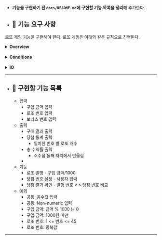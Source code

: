 - **기능을 구현하기 전 `docs/README.md`에 구현할 기능 목록을 정리**해 추가한다.
- ## 🚀 기능 요구 사항

로또 게임 기능을 구현해야 한다. 로또 게임은 아래와 같은 규칙으로 진행된다.


<details><summary><b>Overview</b></summary>

  - Features
```
- 로또 번호의 숫자 범위는 1~45까지이다.
- 1개의 로또를 발행할 때 중복되지 않는 6개의 숫자를 뽑는다.
- 당첨 번호 추첨 시 중복되지 않는 숫자 6개와 보너스 번호 1개를 뽑는다.
- 당첨은 1등부터 5등까지 있다. 당첨 기준과 금액은 아래와 같다.
    - 1등: 6개 번호 일치 / 2,000,000,000원
    - 2등: 5개 번호 + 보너스 번호 일치 / 30,000,000원
    - 3등: 5개 번호 일치 / 1,500,000원
    - 4등: 4개 번호 일치 / 50,000원
    - 5등: 3개 번호 일치 / 5,000원
```
</details> 
<br>
<details><summary><b>Conditions</b></summary>

- Features
```
- 로또 구입 금액을 입력하면 구입 금액에 해당하는 만큼 로또를 발행해야 한다.
- 로또 1장의 가격은 1,000원이다.
- 당첨 번호와 보너스 번호를 입력받는다.
- 사용자가 구매한 로또 번호와 당첨 번호를 비교하여 당첨 내역 및 수익률을 출력하고 
  로또 게임을 종료한다.
- 사용자가 잘못된 값을 입력할 경우 `IllegalArgumentException`를 발생시키고, 
  "[ERROR]"로 시작하는 에러 메시지를 출력 후 종료한다.
```

---

### Lotto 클래스

- 제공된 `Lotto` 클래스를 활용해 구현해야 한다.
- `Lotto`에 매개 변수가 없는 생성자를 추가할 수 없다.
- `numbers`의 접근 제어자인 private을 변경할 수 없다.
- `Lotto`에 필드(인스턴스 변수)를 추가할 수 없다.
- `Lotto`의 패키지 변경은 가능하다.

```java
public class Lotto {
    private final List<Integer> numbers;

    public Lotto(List<Integer> numbers) {
        validate(numbers);
        this.numbers = numbers;
    }

    private void validate(List<Integer> numbers) {
        if (numbers.size() != 6) {
            throw new IllegalArgumentException();
        }
    }

    // TODO: 추가 기능 구현
}
```

</details>
<br>
<details><summary><b>IO</b></summary>

#### Input


| No.   | Input         | description                                                                       |
|-------|---------------|-----------------------------------------------------------------------------------|
| **1** | `14000`       | 로또 구입 금액을 입력 받는다.<br>구입 금액은 1,000원 단위로 입력 받으며<br>1,000원으로 나누어 떨어지지 않는 경우 예외 처리한다. |
| **2** | `1,2,3,4,5,6` | 당첨 번호를 입력 받는다. 번호는 쉼표(,)를 기준으로 구분한다.                                              |
| **3** | `7`           | 보너스 번호를 입력 받는다.                                                                   |

#### Output
| No.   | Input                                                                                                                                                                                                                                 | description                                                    |
|-------|---------------------------------------------------------------------------------------------------------------------------------------------------------------------------------------------------------------------------------------|----------------------------------------------------------------|
| **1** | __8개를 구매했습니다.<br/>[8, 21, 23, 41, 42, 43]<br>[3, 5, 11, 16, 32, 38]<br>[7, 11, 16, 35, 36, 44]<br>[1, 8, 11, 31, 41, 42]<br>[13, 14, 16, 38, 42, 45]<br>[7, 11, 30, 40, 42, 43]<br>[2, 13, 22, 32, 38, 45]<br>[1, 3, 5, 14, 22, 45]__ | 발행한 로또 수량 및 번호를 출력한다.<br/>로또 번호는 오름차순으로 정렬하여 보여준다.             |
| **2** | __3개 일치 (5,000원) - 1개 <br/>4개 일치 (50,000원) - 0개 <br/>5개 일치 (1,500,000원) - 0개 <br/>5개 일치, 보너스 볼 일치 (30,000,000원) - 0개<br/>6개 일치 (2,000,000,000원) - 0개__                                                                                | 당첨 내역을 출력한다.                                                   |
| **3** | __총 수익률은 62.5%입니다.__                                                                                                                                                                                                                  | 수익률은 소수점 둘째 자리에서 반올림한다. <br/>(ex. 100.0%, 51.5%, 1,000,000.0%) |
| **3** | __[ERROR] 로또 번호는 1부터 45 사이의 숫자여야 합니다.__                                                                                                                                                                                               | 예외 상황 시 에러 문구를 출력해야 한다. <br/>단, 에러 문구는 "[ERROR]"로 시작해야 한다.     |

#### Example
```
구입금액을 입력해 주세요.
8000

8개를 구매했습니다.
[8, 21, 23, 41, 42, 43] 
[3, 5, 11, 16, 32, 38] 
[7, 11, 16, 35, 36, 44] 
[1, 8, 11, 31, 41, 42] 
[13, 14, 16, 38, 42, 45] 
[7, 11, 30, 40, 42, 43] 
[2, 13, 22, 32, 38, 45] 
[1, 3, 5, 14, 22, 45]

당첨 번호를 입력해 주세요.
1,2,3,4,5,6

보너스 번호를 입력해 주세요.
7

당첨 통계
---
3개 일치 (5,000원) - 1개
4개 일치 (50,000원) - 0개
5개 일치 (1,500,000원) - 0개
5개 일치, 보너스 볼 일치 (30,000,000원) - 0개
6개 일치 (2,000,000,000원) - 0개
총 수익률은 62.5%입니다.
```
</details>

* * *
- ## 🚀 구현할 기능 목록
    - 입력
      - 구입 금액 입력
      - 로또 번호 입력
      - 보너스 번호 입력
    - 출력
      - 구매 결과 출력
      - 당첨 통계 출력
        - 일치한 번호 별 로또 개수
      - 총 수익률 출력
        - 소수점 둘째 자리에서 반올림
      - 
    - 기능
      - 로또 발행 - 구입 금액/1000
      - 당첨 번호 설정 - 사용자 입력
      - 당첨 결과 확인 - 발행 번호 < > 당첨 번호 비교
    - 예외
      - 공통: 음수값 입력
      - 공통: Non-numeric 입력
      - 구입 금액: 금액 % 1000 != 0
      - 구입 금액: 1000원 미만
      - 로또 번호: 1 <= 번호 <= 45
      - 로또 번호: 중복값
* * *